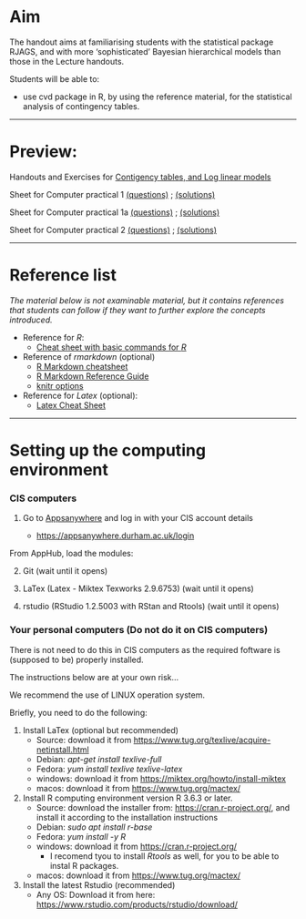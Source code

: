 <!-- -------------------------------------------------------------------------------- -->

<!-- Copyright 2020 Georgios Karagiannis -->

<!-- This file is part of Topics_in_Statistics_Michaelmas_2020 -->
<!-- (Topics in Statistics III/IV (MATH3361/4071) Michaelmas term 2020) -->
<!-- which is the material of the course (Topics in Statistics III/IV (MATH3361/4071) -->
<!-- taught by Georgios P. Katagiannis in the Department of Mathematical Sciences   -->
<!-- in the University of Durham  in Michaelmas term in 2020 -->

<!-- Topics_in_Statistics_Michaelmas_2020 is free software: you can redistribute it and/or modify -->
<!-- it under the terms of the GNU General Public License as published by -->
<!-- the Free Software Foundation version 3 of the License. -->

<!-- Topics_in_Statistics_Michaelmas_2020 is distributed in the hope that it will be useful, -->
<!-- but WITHOUT ANY WARRANTY; without even the implied warranty of -->
<!-- MERCHANTABILITY or FITNESS FOR A PARTICULAR PURPOSE.  See the -->
<!-- GNU General Public License for more details. -->

<!-- You should have received a copy of the GNU General Public License -->
<!-- along with Topics_in_Statistics_Michaelmas_2020 If not, see <http://www.gnu.org/licenses/>. -->

<!-- -------------------------------------------------------------------------------- -->



Aim
===

The handout aims at familiarising students with the statistical package
RJAGS, and with more ‘sophisticated’ Bayesian hierarchical models than
those in the Lecture handouts.

Students will be able to:

-   use cvd package in R, by using the reference material, for the
    statistical analysis of contingency tables.

------------------------------------------------------------------------

Preview:
========

Handouts and Exercises  for [Contigency tables, and Log linear models](https://github.com/georgios-stats/Topics_in_Statistics_Michaelmas_2020/tree/master/Contigency_Tables#handouts)  

<!--
[Likelihood methods](https://github.com/georgios-stats/Topics_in_Statistics_Michaelmas_2020/blob/master/Likelihood_methods#handouts)  

- Handouts and Exercises  
-->

Sheet for Computer practical 1 [(questions)](https://htmlpreview.github.io/?https://github.com/georgios-stats/Topics_in_Statistics_Michaelmas_2020/blob/master/Computer_practicals/saved_output/Computer_practical_1.nb.html)  ;  [(solutions)](https://htmlpreview.github.io/?https://github.com/georgios-stats/Topics_in_Statistics_Michaelmas_2020/blob/master/Computer_practicals/saved_output/Computer_practical_1_full.nb.html)  

Sheet for Computer practical 1a [(questions)](https://htmlpreview.github.io/?https://github.com/georgios-stats/Topics_in_Statistics_Michaelmas_2020/blob/master/Computer_practicals/saved_output/Computer_practical_1a.nb.html)  ;  [(solutions)](https://htmlpreview.github.io/?https://github.com/georgios-stats/Topics_in_Statistics_Michaelmas_2020/blob/master/Computer_practicals/saved_output/Computer_practical_1a_full.nb.html)  

Sheet for Computer practical 2 [(questions)](https://htmlpreview.github.io/?https://github.com/georgios-stats/Topics_in_Statistics_Michaelmas_2020/blob/master/Computer_practicals/saved_output/Computer_practical_2.nb.html)   ;   [(solutions)](https://htmlpreview.github.io/?https://github.com/georgios-stats/Topics_in_Statistics_Michaelmas_2020/blob/master/Computer_practicals/saved_output/Computer_practical_2_full.nb.html)   

------------------------------------------------------------------------

Reference list
==============

*The material below is not examinable material, but it contains
references that students can follow if they want to further explore the
concepts introduced.*

-   Reference for *R*:
    -   [Cheat sheet with basic commands for
        *R*](https://www.rstudio.com/wp-content/uploads/2016/10/r-cheat-sheet-3.pdf)
-   Reference of *rmarkdown* (optional)
    -   [R Markdown
        cheatsheet](https://www.rstudio.com/wp-content/uploads/2016/03/rmarkdown-cheatsheet-2.0.pdf)  
    -   [R Markdown Reference
        Guide](http://442r58kc8ke1y38f62ssb208-wpengine.netdna-ssl.com/wp-content/uploads/2015/03/rmarkdown-reference.pdf)  
    -   [knitr options](https://yihui.name/knitr/options)
-   Reference for *Latex* (optional):
    -   [Latex Cheat
        Sheet](https://wch.github.io/latexsheet/latexsheet-a4.pdf)

------------------------------------------------------------------------

Setting up the computing environment
====================================

### CIS computers

1. Go to [Appsanywhere](https://appsanywhere.durham.ac.uk/login) and log in with your CIS account details  

    + <https://appsanywhere.durham.ac.uk/login>  

From AppHub, load the modules:

2. Git  (wait until it opens)   

3. LaTex (Latex - Miktex Texworks 2.9.6753)   (wait until it opens)    

4. rstudio (RStudio 1.2.5003 with RStan and Rtools)    (wait until it opens)   

<!--
### CIS computers

From AppHub, load the modules:

1.  LaTex

2.  rstudio
-->

### Your personal computers (Do not do it on CIS computers)

There is not need to do this in CIS computers as the required foftware
is (supposed to be) properly installed.

The instructions below are at your own risk…

We recommend the use of LINUX operation system.

Briefly, you need to do the following:

1.  Install LaTex (optional but recommended)
    -   Source: download it from
        <https://www.tug.org/texlive/acquire-netinstall.html>
    -   Debian: *apt-get install texlive-full*  
    -   Fedora: *yum install texlive texlive-latex*  
    -   windows: download it from
        <https://miktex.org/howto/install-miktex>
    -   macos: download it from <https://www.tug.org/mactex/>
2.  Install R computing environment version R 3.6.3 or later.
    -   Source: download the installer from: <https://cran.r-project.org/>, and install it according to the installation instructions   
    -   Debian: *sudo apt install r-base*  
    -   Fedora: *yum install -y R*  
    -   windows: download it from <https://cran.r-project.org/>
        -   I recomend tyou to install *Rtools* as well, for you to be
            able to instal R packages.  
    -   macos: download it from <https://www.tug.org/mactex/>
3.  Install the latest Rstudio (recommended)
    -   Any OS: Download it from here:
        <https://www.rstudio.com/products/rstudio/download/>

 